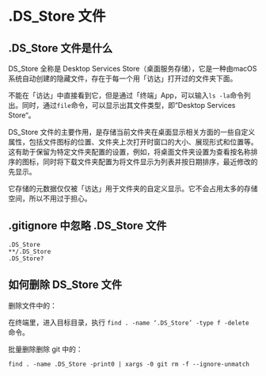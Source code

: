 # .DS_Store 文件

## .DS_Store 文件是什么

DS_Store 全称是 Desktop Services Store（桌面服务存储），它是一种由macOS系统自动创建的隐藏文件，存在于每一个用「访达」打开过的文件夹下面。

不能在「访达」中直接看到它，但是通过「终端」App，可以输入`ls -la`命令列出。同时，通过`file`命令，可以显示出其文件类型，即”Desktop Services Store“。

DS_Store 文件的主要作用，是存储当前文件夹在桌面显示相关方面的一些自定义属性，包括文件图标的位置、文件夹上次打开时窗口的大小、展现形式和位置等。这有助于保留为特定文件夹配置的设置，例如，将桌面文件夹设置为查看按名称排序的图标，同时将下载文件夹配置为将文件显示为列表并按日期排序，最近修改的先显示。

它存储的元数据仅仅被「访达」用于文件夹的自定义显示。它不会占用太多的存储空间，所以不用过于担心。

## .gitignore 中忽略 .DS_Store 文件

```
.DS_Store
**/.DS_Store
.DS_Store?
```

## 如何删除 DS_Store 文件

删除文件中的：

在终端里，进入目标目录，执行 `find . -name ‘.DS_Store’ -type f -delete` 命令。

批量删除删除 git 中的：

`find . -name .DS_Store -print0 | xargs -0 git rm -f --ignore-unmatch`